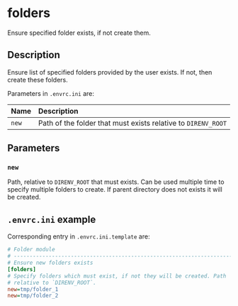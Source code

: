 # folders
Ensure specified folder exists, if not create them.

## Description

Ensure list of specified folders provided by the user exists. If not, then
create these folders.

Parameters in `.envrc.ini` are:

| Name       | Description                                                    |
| :--------- | :------------------------------------------------------------- |
| `new`      | Path of the folder that must exists relative to `DIRENV_ROOT`  |

## Parameters

### `new`

Path, relative to `DIRENV_ROOT` that must exists. Can be used multiple time
to specify multiple folders to create. If parent directory does not exists
it will be created.

## `.envrc.ini` example

Corresponding entry in `.envrc.ini.template` are:

```ini
# Folder module
# ------------------------------------------------------------------------------
# Ensure new folders exists
[folders]
# Specify folders which must exist, if not they will be created. Path
# relative to `DIRENV_ROOT`.
new=tmp/folder_1
new=tmp/folder_2
```
